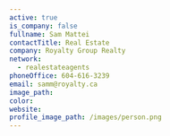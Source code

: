 ```yaml
---
active: true
is_company: false
fullname: Sam Mattei
contactTitle: Real Estate
company: Royalty Group Realty
network:
  - realestateagents
phoneOffice: 604-616-3239
email: samm@royalty.ca
image_path:
color:
website:
profile_image_path: /images/person.png
---
```

